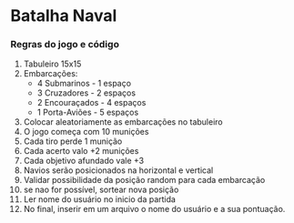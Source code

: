 # Batalha Naval

### Regras do jogo e código
1. Tabuleiro 15x15
2. Embarcações:
    - 4 Submarinos - 1 espaço
    - 3 Cruzadores - 2 espaços
    - 2 Encouraçados - 4 espaços
    - 1 Porta-Aviões - 5 espaços
3. Colocar aleatoriamente as embarcações no tabuleiro
4. O jogo começa com 10 munições
5. Cada tiro perde 1 munição
6. Cada acerto valo +2 munições
7. Cada objetivo afundado vale +3
8. Navios serão posicionados na horizontal e vertical
9. Validar possibilidade da posição random para cada embarcação
10. se nao for possível, sortear nova posição
11. Ler nome do usuário no inicio da partida
12. No final, inserir em um arquivo o nome do usuário e a sua pontuação.
